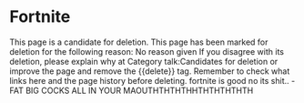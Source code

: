 # Fortnite

This page is a candidate for deletion.
This page has been marked for deletion for the following reason: No reason given
If you disagree with its deletion, please explain why at Category talk:Candidates for deletion or improve the page and remove the {{delete}} tag.
Remember to check what links here and the page history before deleting.
fortnite is good no its shit..
-FAT BIG COCKS ALL IN YOUR MAOUTHTHTHTHHTHTHTHTHTH
